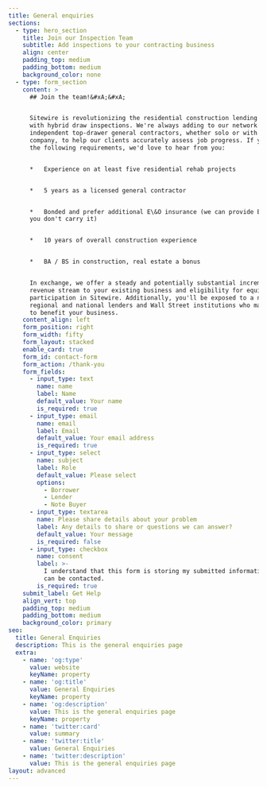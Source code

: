 ```yaml
---
title: General enquiries
sections:
  - type: hero_section
    title: Join our Inspection Team
    subtitle: Add inspections to your contracting business
    align: center
    padding_top: medium
    padding_bottom: medium
    background_color: none
  - type: form_section
    content: >
      ## Join the team!&#xA;&#xA;


      Sitewire is revolutionizing the residential construction lending industry
      with hybrid draw inspections. We're always adding to our network of
      independent top-drawer general contractors, whether solo or with a
      company, to help our clients accurately assess job progress. If you meet
      the following requirements, we'd love to hear from you:


      *   Experience on at least five residential rehab projects


      *   5 years as a licensed general contractor


      *   Bonded and prefer additional E\&O insurance (we can provide E\&O If
      you don't carry it)


      *   10 years of overall construction experience


      *   BA / BS in construction, real estate a bonus


      In exchange, we offer a steady and potentially substantial incremental
      revenue stream to your existing business and eligibility for equity
      participation in Sitewire. Additionally, you'll be exposed to a network of
      regional and national lenders and Wall Street institutions who may be able
      to benefit your business.
    content_align: left
    form_position: right
    form_width: fifty
    form_layout: stacked
    enable_card: true
    form_id: contact-form
    form_action: /thank-you
    form_fields:
      - input_type: text
        name: name
        label: Name
        default_value: Your name
        is_required: true
      - input_type: email
        name: email
        label: Email
        default_value: Your email address
        is_required: true
      - input_type: select
        name: subject
        label: Role
        default_value: Please select
        options:
          - Borrower
          - Lender
          - Note Buyer
      - input_type: textarea
        name: Please share details about your problem
        label: Any details to share or questions we can answer?
        default_value: Your message
        is_required: false
      - input_type: checkbox
        name: consent
        label: >-
          I understand that this form is storing my submitted information so I
          can be contacted.
        is_required: true
    submit_label: Get Help
    align_vert: top
    padding_top: medium
    padding_bottom: medium
    background_color: primary
seo:
  title: General Enquiries
  description: This is the general enquiries page
  extra:
    - name: 'og:type'
      value: website
      keyName: property
    - name: 'og:title'
      value: General Enquiries
      keyName: property
    - name: 'og:description'
      value: This is the general enquiries page
      keyName: property
    - name: 'twitter:card'
      value: summary
    - name: 'twitter:title'
      value: General Enquiries
    - name: 'twitter:description'
      value: This is the general enquiries page
layout: advanced
---
```

